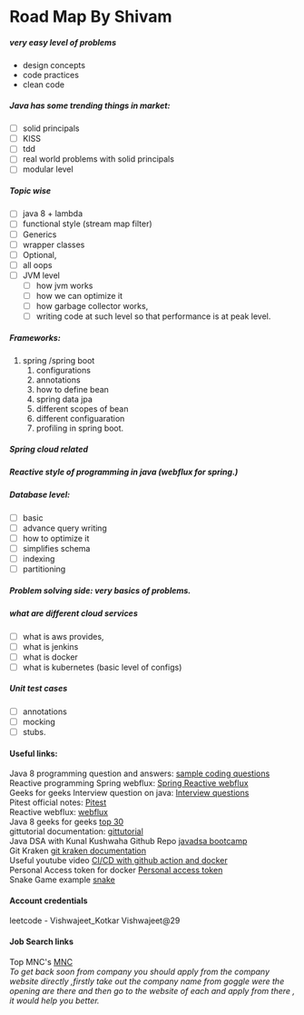 # Road Map By Shivam
##### very easy level of problems
- design concepts
- code practices
- clean code
##### Java has some trending things in market:
- [ ] solid principals
- [ ] KISS
- [ ] tdd
- [ ] real world problems with solid principals
- [ ] modular level
##### Topic wise
- [ ] java 8 + lambda
- [ ] functional style (stream map filter)
- [ ] Generics
- [ ] wrapper classes
- [ ] Optional,
- [ ] all oops
- [ ] JVM level
    - [ ] how jvm works
    - [ ] how we can optimize it
    - [ ] how garbage collector works,
    - [ ] writing code at such level so that performance is at peak level.

##### Frameworks:
1. spring /spring boot
    1. configurations
    2. annotations
    3. how to define bean
    4. spring data jpa
    5. different scopes of bean
    6. different configuaration
    7. profiling in spring boot.

##### Spring cloud related
##### Reactive style of programming in java (webflux for spring.)
##### Database level:
- [ ] basic
- [ ] advance query writing
- [ ] how to optimize it
- [ ] simplifies schema
- [ ] indexing
- [ ] partitioning

##### Problem solving side: very basics of problems.
##### what are different cloud services
- [ ] what is aws provides,
- [ ] what is jenkins
- [ ] what is docker
- [ ] what is kubernetes (basic level of configs)
##### Unit test cases
- [ ] annotations
- [ ] mocking
- [ ] stubs.

#### Useful links:
Java 8 programming question and answers: [sample coding questions](https://javaconceptoftheday.com/java-8-interview-sample-coding-questions/) <br>
Reactive programming Spring webflux: [Spring Reactive webflux](https://www.inexture.com/guide-to-spring-reactive-programming-using-webflux/#:~:text=Reactive%20programming%20is%20about%20handling,model%20might%20seem%20more%20straightforward.) <br>
Geeks for geeks Interview question on java: [Interview questions](https://www.geeksforgeeks.org/java-interview-questions/) <br>
Pitest official notes: [Pitest](https://pitest.org/quickstart/basic_concepts/) <br>
Reactive webflux: [webflux](https://medium.com/pictet-technologies-blog/reactive-programming-with-spring-data-r2dbc-ee9f1c24848b) <br>
Java 8 geeks for geeks [top 30](https://www.geeksforgeeks.org/java-8-interview-questions-and-answers/) <br>
gittutorial documentation: [gittutorial](https://git-scm.com/docs/gittutoriali) <br>
Java DSA with Kunal Kushwaha Github Repo [javadsa bootcamp](https://github.com/kunal-kushwaha/DSA-Bootcamp-Java/tree/main) <br>
Git Kraken [git kraken documentation](https://www.gitkraken.com/learn/git) <br>
Useful youtube video [CI/CD with github action and docker](https://www.youtube.com/watch?v=R8_veQiYBjI) <br>
Personal Access token for docker [Personal access token](https://docs.docker.com/security/for-developers/access-tokens/#create-an-access-token) <br>
Snake Game example [snake](https://github.com/Abdulzizi/Abdulzizi/blob/main/.github/workflows/main.yml)

#### Account credentials
leetcode - Vishwajeet_Kotkar Vishwajeet@29

#### Job Search links
Top MNC's [MNC](https://www.sapopenings.com/top-companies-career-page-links/) </br>
*To get back soon from company you should apply from the company website directly ,firstly take out the company name from goggle were the opening are there and then go to the website of each and apply from there , it would help you better.*
